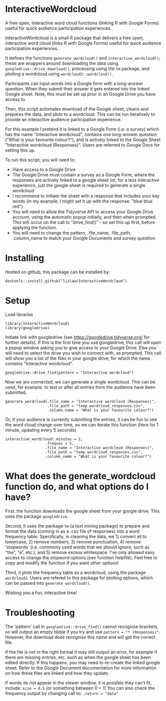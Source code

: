 # InteractiveWordcloud
A free open, interactive word cloud functions (linking R with Google Forms) useful for quick audience participation experiences.

InteractiveWordcloud is a small R package that delivers a free open, interactive word cloud (links R with Google Forms) useful for quick audience participation experiences.

It defines the functions `generate_wordcloud()` and `interactive_wordcloud()`; these are wrappers around downloading the data using `googledrive::drive_download()`, processing using the `tm` package, and plotting a wordcloud using `wordcloud2::wordcloud()`.

Participants can input words into a Google form with a long-answer question. When they submit their answer it gets entered into the linked Google sheet. Note, this must be set up prior in an Google Drive you have access to.

Then, this script automates download of the Google sheet, cleans and prepares the data, and plots to a wordcloud. This can be run iteratively to provide an interactive audience participation experience.

For this example I pretend it is linked to a Google Form (i.e. a survey) which has the name "Interactive wordcloud", contains one long-answer question ("What is your favourite colour?"), and is actively linked to the Google Sheet "Interactive wordcloud (Responses)". Users are referred to Google Docs for setting this up.

To run this script, you will need to:

* Have access to a Google Drive
* The Google Drive must contain a survey as a Google Form, where the responses are actively linked to a google sheet (or, for a less interactive experience, just the google sheet is required to generate a single wordcloud
* I recommend to initiate the sheet with a response that includes your key words (in my example, I might set it up with the response: "blue blue red")
* You will need to allow the Tidyverse API to access your Google Drive account, using the automatic popup initially, and then when prompted. This will occur on the call to "drive_find()" - so set this up first, before applying the function.
* You will need to change the pattern, .file_name, .file_path, .column_name to match your Google Documents and survey question.

# Installing
Hosted on github, this package can be installed by:
```{r installing, echo = TRUE, eval = FALSE}
devtools::install_github("lizlaw/InteractiveWordcloud")
```

# Setup 
Load libraries
```{r setup, echo = TRUE, eval = FALSE}
library(InteractiveWordcloud)
library(googledrive)  
```

Initiate link with googledrive (see https://googledrive.tidyverse.org/ for further details).
If this is the first time you use googledrive, this call will open a popup window asking you to give access to your Google Drive. Else you will need to select the drive you wish to connect with, as prompted.
This call will show you a list of the files in your google drive, for which the name contains "Interactive wordcloud".
```{r setup link to googledrive, echo = TRUE, eval = FALSE}
googledrive::drive_find(pattern = "Interactive wordcloud")
```

Now we are connected, we can generate a single wordcloud. This can be used, for example, to test or after all entries from the audience have been submitted.
```{r generate wordcloud, echo = TRUE, eval = FALSE}
generate_wordcloud(.file_name = "Interactive wordcloud (Responses)",
                   .file_path = "temp_wordcloud_responses.csv",
                   .column_name = "What is your favourite colour?")
```

Or, if your audience is currently submitting the entries, it can be fun to see the word cloud change over time, so we can iterate this function (here for 1 minute, updating every 5 seconds)

```{r interactive_wordcloud, echo = TRUE, eval = FALSE}
interactive_wordcloud(.minutes = 1, 
                  .freqsec = 5, 
                  .file_name = "Interactive wordcloud (Responses)",
                  .file_path = "temp_wordcloud_responses.csv",
                  .column_name = "What is your favourite colour?")
```

# What does the generate_wordcloud function do, and what options do I have? 

First, the function downloads the google sheet from your google drive. This uses the package `googledrive`.

Second, it uses the package `tm` (a text mining package) to prepare and format the data (coming in as a .csv file of responses) into a word frequency table. Specifically, in cleaning the data, we 1) convert all to lowercase, 2) remove numbers, 3) remove punctuation, 4) remove 'stopwords' (i.e. commonly used words that we should ignore, such as “the”, “a”, etc.), and 5) remove excess whitespace. I've only allowed easy access to change the stopword options (see function helpfile). Feel free to copy and modify the function if you want other options! 

Third, it plots the frequency table as a wordcloud, using the package `wordcloud2`. Users are refered to this package for plotting options, which can be passed into `generate_wordcloud()`.

Wishing you a fun, interactive time! 

# Troubleshooting

The 'pattern' call in `googledrive::drive_find()` cannot recognise brackets, so will output an empty tibble if you try and use `pattern = "* (Responses)"`. However, the download does recognise this name and will get the correct file. 

If the file is not in the right format it may still output an error, for example if there are missing entries, etc. such as when the google sheet has been edited directly. If this happens, you may need to re-create the linked google sheet. Refer to the Google Document documentation for more information on how these files are linked and how they update.

If words do not appear in the viewer window, it is possible they can't fit, include: `size = 0.5` (or something between 0 < 1)
You can also check the frequency output by changing call to: `.return = "data"`

